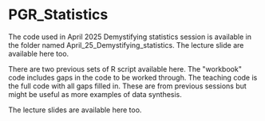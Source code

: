 # PGR_Statistics

The code used in April 2025 Demystifying statistics session is available in the folder named April_25_Demystifying_statistics. The lecture slide are available here too.

There are two previous sets of R script available here. The "workbook" code includes gaps in the code to be worked through. The teaching code is the full code with all gaps filled in. These are from previous sessions but might be useful as more examples of data synthesis.

The lecture slides are available here too.
